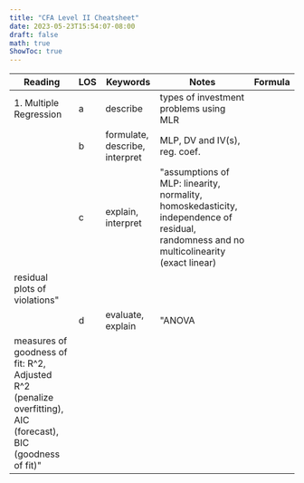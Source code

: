 ```yaml
---
title: "CFA Level II Cheatsheet"
date: 2023-05-23T15:54:07-08:00
draft: false
math: true
ShowToc: true
---
```

| Reading                                                                                                       | LOS | Keywords                       | Notes                                                                                                                                    | Formula |
|---------------------------------------------------------------------------------------------------------------|-----|--------------------------------|------------------------------------------------------------------------------------------------------------------------------------------|---------|
| 1. Multiple Regression                                                                                        | a   | describe                       | types of investment problems using MLR                                                                                                   |         |
|                                                                                                               | b   | formulate, describe, interpret | MLP, DV and IV(s), reg. coef.                                                                                                            |         |
|                                                                                                               | c   | explain, interpret             | "assumptions of MLP: linearity, normality, homoskedasticity, independence of residual, randomness and no multicolinearity (exact linear) |
| residual plots of violations"                                                                                 |     |
|                                                                                                               | d   | evaluate, explain              | "ANOVA                                                                                                                                   |
| measures of goodness of fit: R^2, Adjusted R^2 (penalize overfitting), AIC (forecast), BIC (goodness of fit)" |